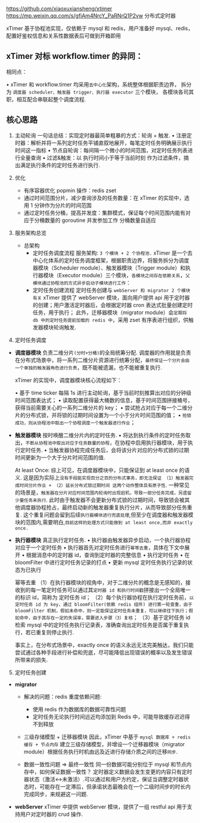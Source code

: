 https://github.com/xiaoxuxiansheng/xtimer
https://mp.weixin.qq.com/s/gfiAm4NrcY_PaRNrQ1P2vw
分布式定时器

xTimer 基于协程池实现，仅依赖于 mysql 和 redis，用户准备好 mysql、redis，配置好鉴权信息和关系性数据表后可做到开箱即用

## xTimer 对标 workflow.timer 的异同：

相同点：

• xTimer 和 workflow.timer 均采用`去中心化`架构，系统整体根据职责边界，
拆分为 `调度器 scheduler、触发器 trigger、执行器 executor` 三个模块，
各模块各司其职，相互配合串联起整个调度流程.

## 核心思路

1. 主动轮询
   一句话总结：实现定时器最简单粗暴的方式：轮询 + 触发.
   • 注册定时器：解析并将一系列定时任务平铺直叙地展开，每笔定时任务明确展示执行时间这一指标
   • 节点自轮询：每间隔一个微小的时间范围，对定时任务列表进行全量查询
   • 过滤&触发：以 执行时间小于等于当前时刻 作为过滤条件，摘出满足执行条件的定时任务进行执行.
2. 优化
   - 有序容器优化 popmin 操作：redis zset
   - 通过时间范围分片，减少查询涉及的任务数量：在 xTimer 的实现中，选用 1 分钟作为分片的时间范围
   - 通过定时任务分桶，提高并发度：集群模式，保证每个时间范围内能有对应于分桶数量的 goroutine 并发参加工作
     分桶数量自适应
3. 服务架构总览

   - 总架构
     - 定时任务调度流程
       服务架构: `3 个模块 + 2 个协程池.`
       xTimer 是一个去中心化体系的定时任务调度框架，根据职责边界，将服务拆分为调度器模块（Scheduler module）、触发器模块（Trigger module）和执行器模块（Executor module）三个模块，`各模块之间存在依赖关系`，`父模块通过协程池的方式异步启动子模块进行工作`：
     - 定时任务创建流程
       定时任务创建与 `webServer 和 migrator 2 个模块有关`
       xTimer 提供了 webServer 模块，面向用户提供 api 用于定时器的创建；用户激活定时器后，会根据定时器 cron 表达式批量创建定时任务，用于执行；
       此外，迁移器模块（migrator module）会`定期将 db 中的定时任务提前加载的 redis 中`，采用 zset 有序表进行组织，供触发器模块轮询触发.

4. 定时任务调度

- **调度器模块**
  负责二维分片`(分时+分桶)`的全局统筹分配.
  调度器的作用就是负责在分布式场景中，将一系列二维分片资源进行统筹分配，`最终保证一个分片会由一个单独的触发器角色进行负责`，既不能被遗漏，也不能被重复执行.

  xTimer 的实现中，调度器模块核心流程如下：

  • 基于 time ticker 每隔 1s 进行主动轮询，基于当前时刻推算出对应的分钟级时间范围表达式；
  • 读取配置获得最大桶数的信息，基于时间范围拼接桶号，获得当前需要关心的一系列二维分片的 key；
  • 尝试抢占对应于每一个二维分片的分布式锁，并将锁的过期时间设置为一个小于分片时间范围的值；
  • `抢锁成功，则从协程池中取出一个协程调度一个触发器进行作业`；

- **触发器模块**
  按时唤醒二维分片内的定时任务.
  • 将达到执行条件的定时任务取出，`不断从协程池中取出对应于任务数量的协程`，在协程中启用执行器模块，用于执行定时任务.
  • 当触发器协程完成任务后，会将该分片对应的分布式锁的过期时间更新为一个大于分片时间范围的值.

  At least Once:
  综上可见，在调度器模块中，只能保证到 at least once 的语义. 这是因为实际上`没有手段能实现百分之百的分布式事务，即无法保证 （1）触发器完成时间分片作业 + （2）延长分布式锁过期时间 这两个动作整体具有原子性`.
  一种常见的场景是，`触发器在分片对应时间范围内轮询时出现宕机，导致一部分任务完成，另遗留少量任务未执行`. 此时由于触发器不会更新分布式锁的过期时间，导致锁会被其他调度器协程抢占，最终启动新的触发器重复执行分片，从而导致部分任务重复.
  这个重复问题会留到后续`执行器模块进行兜底处理`,但至少在调度器和触发器模块的范围内,需要明白,`目前这样的处理方式只能做到 at least once,而非 exactly once.`

- **执行器模块**
  真正执行定时任务.
  • 执行器由触发器异步启动，一个执行器协程对应于一个定时任务
  • 执行器首先对定时任务进行`幂等去重`，具体在下文中展开
  • 根据消息中的定时器 id，查询到定时器的完整信息
  • 执行定时任务
  • 在 bloomFilter 中进行定时任务记录的打点
  • 更新 mysql 定时任务执行记录的状态为已执行

  幂等去重
  （1）在执行器模块的视角中，对于二维分片的概念是无感知的，接收到的每一笔定时任务可以通过其`定时器 id 和执行时间戳`拼接出一个全局唯一的标识 id，简称为 定时任务 id；
  （2）每个执行器协程在执行定时任务前，`以定时任务 id 为 key，通过 bloomFilter(依赖 redis 组件) 进行第一轮查重，由于 bloomFilter 机制，假如未命中，则一定能保证定时任务未重复，可以继续往下执行；假如命中，由于其存在一定的失误率，需要进入步骤（3）复核`；
  （3）基于定时任务 id 检索 mysql 中的定时任务执行记录表，准确查询出定时任务是否属于重复执行，若已重复则停止执行.

  事实上，在分布式场景中，exactly once 的语义永远无法完美触达，我们只能尝试通过各种手段进行补偿和兜底，尽可能降低出现错误的概率以及发生错误所带来的损失.

5. 定时任务创建

- **migrator**

  - 解决的问题：redis 重度依赖问题:

    - 使用 redis 作为数据库的数据可靠性问题
    - 定时任务无论执行时间远近均添加到 Redis 中，可能导致缓存迟迟得不到释放

  - 三级存储模型 + 迁移器模块
    因此，xTimer 中基于 `mysql 数据库 + redis 缓存 + 节点内存` 建立三级存储模型，并增设一个迁移器模块（migrator module）根据任务执行时机由远及近进行存储介质之间的迁移`同步`.
  - 数据一致性问题 => 最终一致性
    同一份数据可能分别位于 mysql 和节点内存中，如何保证数据一致性？
    定时器定义数据会发生变更的内容只有定时器状态（激活<->未激活）.可以通过和用户方约定，保证当调整定时器状态时，可能存在一定滞后，但承诺状态最晚会在一个二级时间步的时长内完成同步，来规避这一问题.

- **webServer**
  xTimer 中提供 webServer 模块，提供了一组 restful api 用于支持用户对定时器的 crud 操作.
